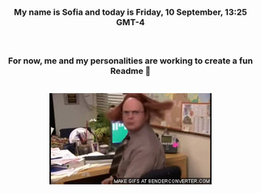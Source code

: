 


<div align="center">
<h3 >My name is Sofia and today is Friday, 10 September, 13:25 GMT-4</h3><br>
<h3 >For now, me and my personalities are working to create a fun Readme 👋
</h3><br>
<img src='img/dwight.gif' alt='working...'/>
</div>
